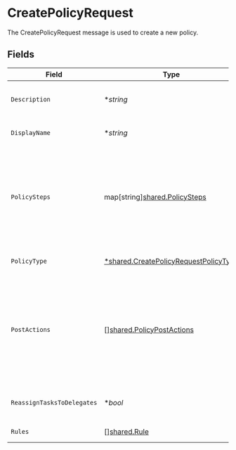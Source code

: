 # CreatePolicyRequest

The CreatePolicyRequest message is used to create a new policy.


## Fields

| Field                                                                                                                                       | Type                                                                                                                                        | Required                                                                                                                                    | Description                                                                                                                                 |
| ------------------------------------------------------------------------------------------------------------------------------------------- | ------------------------------------------------------------------------------------------------------------------------------------------- | ------------------------------------------------------------------------------------------------------------------------------------------- | ------------------------------------------------------------------------------------------------------------------------------------------- |
| `Description`                                                                                                                               | **string*                                                                                                                                   | :heavy_minus_sign:                                                                                                                          | The description of the new policy.                                                                                                          |
| `DisplayName`                                                                                                                               | **string*                                                                                                                                   | :heavy_minus_sign:                                                                                                                          | The display name of the new policy.                                                                                                         |
| `PolicySteps`                                                                                                                               | map[string][shared.PolicySteps](../../../pkg/models/shared/policysteps.md)                                                                  | :heavy_minus_sign:                                                                                                                          | The map of policy type to policy steps. The key is the stringified version of the enum. See other policies for examples.                    |
| `PolicyType`                                                                                                                                | [*shared.CreatePolicyRequestPolicyType](../../../pkg/models/shared/createpolicyrequestpolicytype.md)                                        | :heavy_minus_sign:                                                                                                                          | The enum of the policy type.                                                                                                                |
| `PostActions`                                                                                                                               | [][shared.PolicyPostActions](../../../pkg/models/shared/policypostactions.md)                                                               | :heavy_minus_sign:                                                                                                                          | Actions to occur after a policy finishes. As of now this is only valid on a certify policy to remediate a denied certification immediately. |
| `ReassignTasksToDelegates`                                                                                                                  | **bool*                                                                                                                                     | :heavy_minus_sign:                                                                                                                          | Allows reassigning tasks to delegates.                                                                                                      |
| `Rules`                                                                                                                                     | [][shared.Rule](../../../pkg/models/shared/rule.md)                                                                                         | :heavy_minus_sign:                                                                                                                          | The rules field.                                                                                                                            |